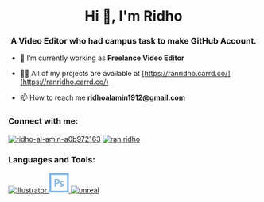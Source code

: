 <h1 align="center">Hi 👋, I'm Ridho</h1>
<h3 align="center">A Video Editor who had campus task to make GitHub Account.</h3>

- 🔭 I’m currently working as **Freelance Video Editor**

- 👨‍💻 All of my projects are available at [https://ranridho.carrd.co/](https://ranridho.carrd.co/)

- 📫 How to reach me **ridhoalamin1912@gmail.com**

<h3 align="left">Connect with me:</h3>
<p align="left">
<a href="https://linkedin.com/in/ridho-al-amin-a0b972163" target="blank"><img align="center" src="https://raw.githubusercontent.com/rahuldkjain/github-profile-readme-generator/master/src/images/icons/Social/linked-in-alt.svg" alt="ridho-al-amin-a0b972163" height="30" width="40" /></a>
<a href="https://instagram.com/ran.ridho" target="blank"><img align="center" src="https://raw.githubusercontent.com/rahuldkjain/github-profile-readme-generator/master/src/images/icons/Social/instagram.svg" alt="ran.ridho" height="30" width="40" /></a>
</p>

<h3 align="left">Languages and Tools:</h3>
<p align="left"> <a href="https://www.adobe.com/in/products/illustrator.html" target="_blank" rel="noreferrer"> <img src="https://www.vectorlogo.zone/logos/adobe_illustrator/adobe_illustrator-icon.svg" alt="illustrator" width="40" height="40"/> </a> <a href="https://www.photoshop.com/en" target="_blank" rel="noreferrer"> <img src="https://raw.githubusercontent.com/devicons/devicon/master/icons/photoshop/photoshop-line.svg" alt="photoshop" width="40" height="40"/> </a> <a href="https://unrealengine.com/" target="_blank" rel="noreferrer"> <img src="https://raw.githubusercontent.com/kenangundogan/fontisto/036b7eca71aab1bef8e6a0518f7329f13ed62f6b/icons/svg/brand/unreal-engine.svg" alt="unreal" width="40" height="40"/> </a> </p>
